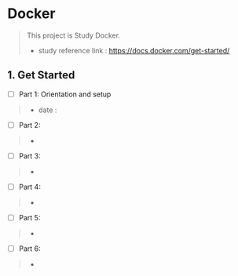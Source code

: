 # Docker
  > This project is Study Docker.
  > - study reference link : https://docs.docker.com/get-started/

## 1. Get Started
 - [ ] Part 1: Orientation and setup
  > - date : 
 - [ ] Part 2:
  > - 
 - [ ] Part 3:
  > - 
 - [ ] Part 4:
  > - 
 - [ ] Part 5:
  > - 
 - [ ] Part 6:
  > - 
